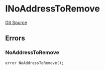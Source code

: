 # INoAddressToRemove
[Git Source](https://github.com/thrackle-io/aquifi-rules-v1/blob/3646d7220ca1c3c6e396c1c58012716f59073c50/src/common/IErrors.sol)


## Errors
### NoAddressToRemove

```solidity
error NoAddressToRemove();
```


